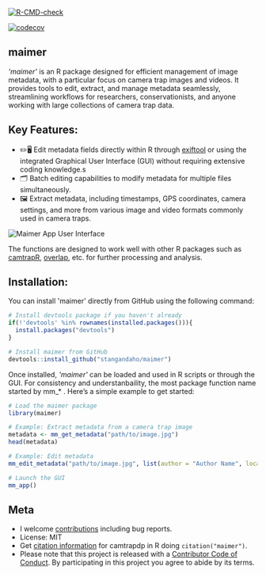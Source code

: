   <!-- badges: start -->
  [![R-CMD-check](https://github.com/stangandaho/tagim/actions/workflows/R-CMD-check.yaml/badge.svg)](https://github.com/stangandaho/maimer/actions/workflows/R-CMD-check.yaml)
  <!-- badges: end -->

[![codecov](https://codecov.io/gh/stangandaho/maimer/graph/badge.svg?token=LDM57A3MWL)](https://codecov.io/gh/stangandaho/maimer)

## maimer
*'maimer'* is an R package designed for efficient management of image metadata, with a particular focus on camera trap images and videos. It provides tools to edit, extract, and manage metadata seamlessly, streamlining workflows for researchers, conservationists, and anyone working with large collections of camera trap data.

## **Key Features:**
   - ✏️🖥️ Edit metadata fields directly within R through [exiftool](https://exiftool.org/) or using the integrated Graphical User Interface (GUI) without requiring extensive coding knowledge.s
   - 🗂️ Batch editing capabilities to modify metadata for multiple files simultaneously.  
   - 🖼️ Extract metadata, including timestamps, GPS coordinates, camera settings, and more from various image and video formats commonly used in camera traps.  

![Maimer App User Interface](https://github.com/stangandaho/maimer/blob/main/app_interface.jpg?raw=true)


The functions are designed to work well with other R packages such as 
[camtrapR](https://github.com/jniedballa/camtrapR), [overlap](https://github.com/mikemeredith/overlap), etc. for further processing and analysis.


## **Installation:**
You can install 'maimer' directly from GitHub using the following command:

```R
# Install devtools package if you haven't already
if(!'devtools' %in% rownames(installed.packages())){
  install.packages("devtools")
}

# Install maimer from GitHub
devtools::install_github("stangandaho/maimer")
```

Once installed, *'maimer'* can be loaded and used in R scripts or through the GUI. For consistency and understanbaility, the most package function name started by mm_* . Here’s a simple example to get started:

```R
# Load the maimer package
library(maimer)

# Example: Extract metadata from a camera trap image
metadata <- mm_get_metadata("path/to/image.jpg")
head(metadata)

# Example: Edit metadata
mm_edit_metadata("path/to/image.jpg", list(author = "Author Name", location = "Research Site"))

# Launch the GUI
mm_app()
```

## **Meta**
- I welcome [contributions](#) including bug reports.
- License: MIT
- Get [citation information](#) for camtrapdp in R doing `citation("maimer")`.
- Please note that this project is released with a [Contributor Code of Conduct](#). By participating in this project you agree to abide by its terms.
